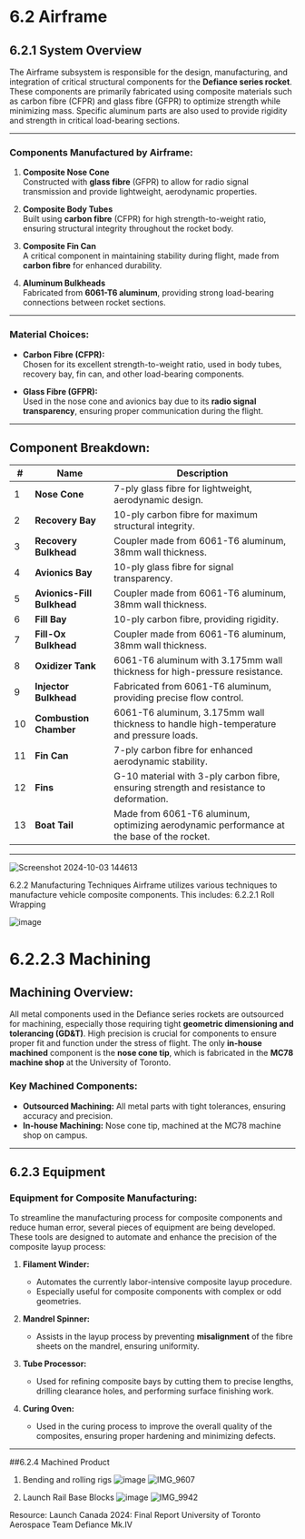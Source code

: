# 6.2 Airframe 

## 6.2.1 System Overview

The Airframe subsystem is responsible for the design, manufacturing, and integration of critical structural components for the **Defiance series rocket**. These components are primarily fabricated using composite materials such as carbon fibre (CFPR) and glass fibre (GFPR) to optimize strength while minimizing mass. Specific aluminum parts are also used to provide rigidity and strength in critical load-bearing sections.

---

### Components Manufactured by Airframe:

1. **Composite Nose Cone**  
   Constructed with **glass fibre** (GFPR) to allow for radio signal transmission and provide lightweight, aerodynamic properties.

2. **Composite Body Tubes**  
   Built using **carbon fibre** (CFPR) for high strength-to-weight ratio, ensuring structural integrity throughout the rocket body.

3. **Composite Fin Can**  
   A critical component in maintaining stability during flight, made from **carbon fibre** for enhanced durability.

4. **Aluminum Bulkheads**  
   Fabricated from **6061-T6 aluminum**, providing strong load-bearing connections between rocket sections.

---

### Material Choices:

- **Carbon Fibre (CFPR):**  
  Chosen for its excellent strength-to-weight ratio, used in body tubes, recovery bay, fin can, and other load-bearing components.
  
- **Glass Fibre (GFPR):**  
  Used in the nose cone and avionics bay due to its **radio signal transparency**, ensuring proper communication during the flight.

---

## Component Breakdown:

| #  | Name                         | Description                                    |
|----|------------------------------|------------------------------------------------|
| 1  | **Nose Cone**                 | 7-ply glass fibre for lightweight, aerodynamic design. |
| 2  | **Recovery Bay**              | 10-ply carbon fibre for maximum structural integrity. |
| 3  | **Recovery Bulkhead**         | Coupler made from 6061-T6 aluminum, 38mm wall thickness. |
| 4  | **Avionics Bay**              | 10-ply glass fibre for signal transparency.    |
| 5  | **Avionics-Fill Bulkhead**    | Coupler made from 6061-T6 aluminum, 38mm wall thickness. |
| 6  | **Fill Bay**                  | 10-ply carbon fibre, providing rigidity.       |
| 7  | **Fill-Ox Bulkhead**          | Coupler made from 6061-T6 aluminum, 38mm wall thickness. |
| 8  | **Oxidizer Tank**             | 6061-T6 aluminum with 3.175mm wall thickness for high-pressure resistance. |
| 9  | **Injector Bulkhead**         | Fabricated from 6061-T6 aluminum, providing precise flow control. |
| 10 | **Combustion Chamber**        | 6061-T6 aluminum, 3.175mm wall thickness to handle high-temperature and pressure loads. |
| 11 | **Fin Can**                   | 7-ply carbon fibre for enhanced aerodynamic stability. |
| 12 | **Fins**                      | G-10 material with 3-ply carbon fibre, ensuring strength and resistance to deformation. |
| 13 | **Boat Tail**                 | Made from 6061-T6 aluminum, optimizing aerodynamic performance at the base of the rocket. |

---
![Screenshot 2024-10-03 144613](https://github.com/user-attachments/assets/e8d197c2-6810-44aa-a1bb-9786aa9111a3)


6.2.2 Manufacturing Techniques
Airframe utilizes various techniques to manufacture vehicle composite components. This
includes:
6.2.2.1 Roll Wrapping

![image](https://github.com/user-attachments/assets/071cd37d-587f-431d-8028-38404db24daa)

# 6.2.2.3 Machining

## Machining Overview:

All metal components used in the Defiance series rockets are outsourced for machining, especially those requiring tight **geometric dimensioning and tolerancing (GD&T)**. High precision is crucial for components to ensure proper fit and function under the stress of flight. The only **in-house machined** component is the **nose cone tip**, which is fabricated in the **MC78 machine shop** at the University of Toronto.

### Key Machined Components:
- **Outsourced Machining:** All metal parts with tight tolerances, ensuring accuracy and precision.
- **In-house Machining:** Nose cone tip, machined at the MC78 machine shop on campus.






---

## 6.2.3 Equipment 

### Equipment for Composite Manufacturing:

To streamline the manufacturing process for composite components and reduce human error, several pieces of equipment are being developed. These tools are designed to automate and enhance the precision of the composite layup process:

1. **Filament Winder:**
   - Automates the currently labor-intensive composite layup procedure.
   - Especially useful for composite components with complex or odd geometries.

2. **Mandrel Spinner:**
   - Assists in the layup process by preventing **misalignment** of the fibre sheets on the mandrel, ensuring uniformity.

3. **Tube Processor:**
   - Used for refining composite bays by cutting them to precise lengths, drilling clearance holes, and performing surface finishing work.

4. **Curing Oven:**
   - Used in the curing process to improve the overall quality of the composites, ensuring proper hardening and minimizing defects.

---

##6.2.4 Machined Product

1. Bending and rolling rigs
![image](https://github.com/user-attachments/assets/265134ee-c199-4d38-9be2-184497a19053)
![IMG_9607](https://github.com/user-attachments/assets/37cc2541-87bd-4c7d-9902-71211408ba8f)

2. Launch Rail Base Blocks
   ![image](https://github.com/user-attachments/assets/c6eaad75-5b70-4bcd-8f36-2ea3c4c35a7b)
   ![IMG_9942](https://github.com/user-attachments/assets/2ada303f-2931-4ec4-a1f8-5191ac63d0e5)


Resource:
Launch Canada 2024: Final Report
University of Toronto Aerospace Team Defiance Mk.IV

